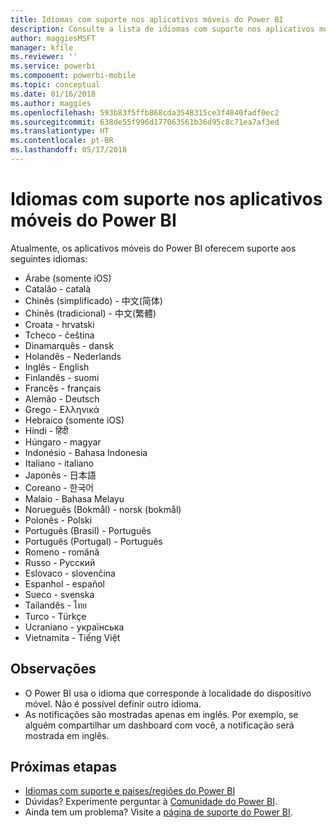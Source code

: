 ```yaml
---
title: Idiomas com suporte nos aplicativos móveis do Power BI
description: Consulte a lista de idiomas com suporte nos aplicativos móveis do Power BI.
author: maggiesMSFT
manager: kfile
ms.reviewer: ''
ms.service: powerbi
ms.component: powerbi-mobile
ms.topic: conceptual
ms.date: 01/16/2018
ms.author: maggies
ms.openlocfilehash: 593b83f5ffb868cda3548315ce3f4840fadf0ec2
ms.sourcegitcommit: 638de55f996d177063561b36d95c8c71ea7af3ed
ms.translationtype: HT
ms.contentlocale: pt-BR
ms.lasthandoff: 05/17/2018
---
```

# <a name="supported-languages-in-the-power-bi-mobile-apps"></a>Idiomas com suporte nos aplicativos móveis do Power BI
Atualmente, os aplicativos móveis do Power BI oferecem suporte aos seguintes idiomas:

* Árabe (somente iOS)
* Catalão - català
* Chinês (simplificado) - 中文(简体)
* Chinês (tradicional) - 中文(繁體)
* Croata - hrvatski
* Tcheco - čeština
* Dinamarquês - dansk
* Holandês - Nederlands
* Inglês - English
* Finlandês - suomi
* Francês - français
* Alemão - Deutsch
* Grego - Ελληνικά
* Hebraico (somente iOS)
* Híndi - हिंदी
* Húngaro - magyar
* Indonésio - Bahasa Indonesia
* Italiano - italiano
* Japonês - 日本語
* Coreano - 한국어
* Malaio - Bahasa Melayu
* Norueguês (Bokmål) - norsk (bokmål)
* Polonês - Polski
* Português (Brasil) - Português
* Português (Portugal) - Português
* Romeno - română
* Russo - Русский
* Eslovaco - slovenčina
* Espanhol - español
* Sueco - svenska
* Tailandês - ไทย
* Turco - Türkçe
* Ucraniano - українська
* Vietnamita - Tiếng Việt

## <a name="notes"></a>Observações
* O Power BI usa o idioma que corresponde à localidade do dispositivo móvel. Não é possível definir outro idioma.
* As notificações são mostradas apenas em inglês. Por exemplo, se alguém compartilhar um dashboard com você, a notificação será mostrada em inglês. 

## <a name="next-steps"></a>Próximas etapas
* [Idiomas com suporte e países/regiões do Power BI](supported-languages-countries-regions.md)
* Dúvidas? Experimente perguntar à [Comunidade do Power BI](http://community.powerbi.com/).
* Ainda tem um problema? Visite a [página de suporte do Power BI](https://powerbi.microsoft.com/support/).

